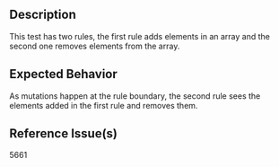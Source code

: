 ## Description

This test has two rules, the first rule adds elements in an array and the second one removes elements from the array.

## Expected Behavior

As mutations happen at the rule boundary, the second rule sees the elements added in the first rule and removes them.

## Reference Issue(s)

5661
